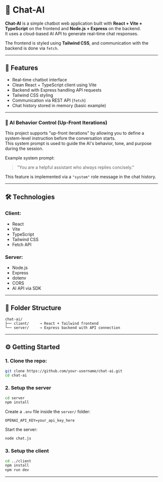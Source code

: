# 🧠 Chat-AI

**Chat-AI** is a simple chatbot web application built with **React + Vite + TypeScript** on the frontend and **Node.js + Express** on the backend.  
It uses a cloud-based AI API to generate real-time chat responses.

The frontend is styled using **Tailwind CSS**, and communication with the backend is done via `fetch`.

---

## 🚀 Features

- Real-time chatbot interface
- Clean React + TypeScript client using Vite
- Backend with Express handling API requests
- Tailwind CSS styling
- Communication via REST API (`fetch`)
- Chat history stored in memory (basic example)

---

### 🎯 AI Behavior Control (Up-Front Iterations)

This project supports "up-front iterations" by allowing you to define a system-level instruction before the conversation starts.  
This system prompt is used to guide the AI's behavior, tone, and purpose during the session.

Example system prompt:
> "You are a helpful assistant who always replies concisely."

This feature is implemented via a `"system"` role message in the chat history.

---

## 🛠 Technologies

### Client:
- React
- Vite
- TypeScript
- Tailwind CSS
- Fetch API

### Server:
- Node.js
- Express
- dotenv
- CORS
- AI API via SDK

---

## 📁 Folder Structure

```
chat-ai/
├── client/     → React + Tailwind frontend
└── server/     → Express backend with API connection
```

---

## ⚙️ Getting Started

### 1. Clone the repo:

```bash
git clone https://github.com/your-username/chat-ai.git
cd chat-ai
```

### 2. Setup the server

```bash
cd server
npm install
```

Create a `.env` file inside the `server/` folder:

```
OPENAI_API_KEY=your_api_key_here
```

Start the server:

```bash
node chat.js
```

### 3. Setup the client

```bash
cd ../client
npm install
npm run dev
```

---




